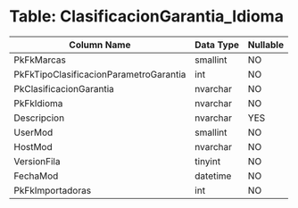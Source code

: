 # Table: ClasificacionGarantia_Idioma

| Column Name | Data Type | Nullable |
|-------------|-----------|----------|
| PkFkMarcas | smallint | NO |
| PkFkTipoClasificacionParametroGarantia | int | NO |
| PkClasificacionGarantia | nvarchar | NO |
| PkFkIdioma | nvarchar | NO |
| Descripcion | nvarchar | YES |
| UserMod | smallint | NO |
| HostMod | nvarchar | NO |
| VersionFila | tinyint | NO |
| FechaMod | datetime | NO |
| PkFkImportadoras | int | NO |
